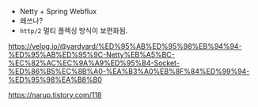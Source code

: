 
- Netty + Spring Webflux
- 왜쓰나?
- `http/2` 멀티 플렉싱 방식이 보편화됨.

https://velog.io/@yardyard/%ED%95%AB%ED%95%98%EB%94%94-%ED%95%AB%ED%95%9C-Netty%EB%A5%BC-%EC%82%AC%EC%9A%A9%ED%95%B4-Socket-%ED%86%B5%EC%8B%A0-%EA%B3%A0%EB%8F%84%ED%99%94-%ED%95%98%EA%B8%B0

https://narup.tistory.com/118